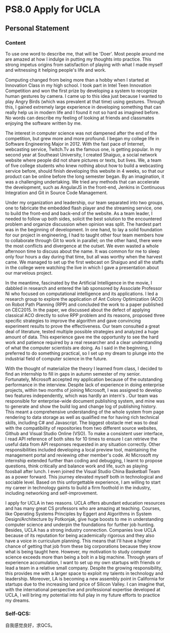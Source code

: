 # PS8.0 Apply for UCLA

## Personal Statement

### Content

To use one word to describe me, that will be 'Doer'. Most people around me are amazed at how I indulge in putting my thoughts into practice. This strong impetus origins from satisfaction of playing with what I made myself and witnessing it helping people's life and work.

Computing changed from being more than a hobby when I started at Innovation Class in my high school. I took part in Intel Teen Innovation Competition and won the first prize by developing a system to recognize human gestures by camera. I came up to this idea just because I wanted to play Angry Birds (which was prevalent at that time) using gestures. Through this, I gained extremely large experience in developing something that can really help us in modern life and I found it not so hard as imagined before. No words can describe my feeling of looking at friends and classmates enjoying the software written by me.

The interest in computer science was not dampened after the end of the competition, but grew more and more profound. I began my college life in Software Engineering Major in 2012. With the fast pace of Internet, webcasting service, Twitch.Tv as the famous one, is getting popular. In my second year at Southeast University, I created Shaiguo, a social network website where people did not share pictures or texts, but lives. We, a team of five college students who knew nothing about how to build a webcasting service before, should finish developing this website in 4 weeks, so that our product can be online before the long semester began. By an imagination, it was a challenging undertaking. We tried any methods that can accelerate the development, such as AngularJS in the front-end, Jenkins in Continuous Integration and Git in Source Code Management.

Under my organization and leadership, our team separated into two groups, one to fabricate the embedded flash player and the streaming service, one to build the front-end and back-end of the website. As a team leader, I needed to follow up both sides, solicit the best solution to the encountered problem and organize discussion when opinion was split. The hardest part was in the beginning of development. In one hand, to lay a solid foundation for our project in engineering, I had to taught other four team members how to collaborate through Git to work in parallel; on the other hand, there were the most conflicts and divergence at the outset. We even wasted a whole afternoon time to discuss about the name. It was common for me to sleep only four hours a day during that time, but all was worthy when the harvest came. We managed to set up the first webcast on Shaiguo and all the staffs in the college were watching the live in which I gave a presentation about our marvelous project.

In the meantime, fascinated by the Artificial Intelligence in the movie, I dabbled in research and entered the lab sponsored by Associate Professor Ni who focused on computational intelligence and its applications. I led a research group to explore the application of Ant Colony Optimization (ACO) on Robot Path Planning (RPP) and concluded the work to a paper published on CEC2015. In the paper, we discussed about the defect of applying classical ACO directly to solve RPP problem and its reasons, proposed three specific strategies to improve the algorithm and gave convincing experiment results to prove the effectiveness. Our team consulted a great deal of literature, tested multiple possible strategies and analyzed a huge amount of data. This experience gave me the opportunity to see the hard work and patience required by a real researcher and a clear understanding of what the computer scientists are doing. As I said in the beginning, I preferred to do something practical, so I set up my dream to plunge into the industrial field of computer science in the future.

With the thought of materialize the theory I learned from class, I decided to find an internship to fill in gaps in autumn semester of my senior. Fortunately, Microsoft accepted my application because of the outstanding performance in the interview. Despite lack of experience in doing enterprise projects, within two months of joining Microsoft, I was assigned to develop two features independently, which was hardly an intern's . Our team was responsible for enterprise-wide document publishing system, and mine was to generate and show the build log and change log of publishing history. This meant a comprehensive understanding of the whole system from page rendering to data storage as well as qualified me for having rich technical skills, including C# and Javascript. The biggest obstacle met was to deal with the compatibility of repositories from two different source websites, Github and Visual Studio Online (VSO). To make a consistent user interface, I read API reference of both sites for 10 times to ensure I can retrieve the useful data from API responses requested in any situation correctly. Other responsibilities included developing a local preview tool, maintaining the management portal and reviewing other member's code. At Microsoft my internship extended further than coding and debugging, I learnt to propose questions, think critically and balance work and life, such as playing foosball after lunch. I even joined the Visual Studio China Basketball Team as a power forward. This journey elevated myself both in technological and sociable level. Based on this unforgettable experience, I am willing to start my career in technology gaints to build a firm foothold in the industry, including networking and self-improvement.

I apply for UCLA in two reasons. UCLA offers abundant education resources and has many great CS professors who are amazing at teaching. Courses, like Operating Systems Principles by Eggert and Algorithms in System Design/Architecture by Potkonjak, give huge boosts to me in understanding computer science and underpin the foundations for further job hunting. Besides, UCLA has a strong industry connection. Companies love UCLA because of its reputation for being academically rigorous and they also have a voice in curriculum planning. This means that I'll have a higher chance of getting that job from these big corporations because they know what is being taught here. However, my motivation to study computer science exceeds more than being a bolt in a big machine. Through years of experience accumulation, I want to set up my own startups with friends or lead a team in a relative small company. Despite the growing responsibility, this provides me with a larger space to exploit my talents in technology and leadership. Moreover, LA is becoming a new assembly point in California for startups due to the increasing land price of Silicon Valley. I can imagine that, with the international perspective and professional expertise developed at UCLA, I will bring my potential into full play in my future efforts to practice my dreams.


### Self-QCS:

自我感觉良好，求QCS。
